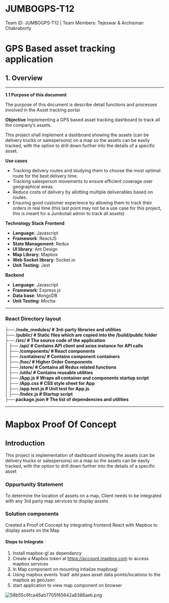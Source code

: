 # JUMBOGPS-T12
Team ID: JUMBOGPS-T12 | Team Members: Tejeswar &amp; Archisman Chakraborty


# GPS Based asset tracking application

## 1. Overview
* * *
**1.1 Purpose of  this document**

The purpose of this document is describe detail functions and processes involved in the Asset tracking portal

**Objective**
Implementing a GPS based asset tracking dashboard to track all the company’s assets.

This project shall implement a dashboard showing the assets (can be delivery trucks or salespersons) on a map so the assets can be easily tracked, with the option to drill down further into the details of a specific asset.

**Use cases**
- Tracking delivery routes and studying them to choose the most optimal route for the best delivery time.
- Tracking salesperson movements to ensure efficient coverage over geographical areas.
- Reduce costs of delivery by allotting multiple deliverables based on routes.
- Ensuring good customer experience by allowing them to track their orders in real time (this last point may not be a use case for this project, this is meant for a Jumbotail admin to track all assets)


**Technology Stack**
  **Frontend**
- **Language**: Javascript
- **Framework**: ReactJS
- **State Management**: Redux 
- **UI library**: Ant Design
- **Map Library**: Mapbox
- **Web Socket library**: Socket.io
- **Unit Testing**: Jest

**Backend**

- **Language**: Javascript
- **Framework**: Express.js
- **Data base**: MongoDB
- **Unit Testing**: Mocha



* * *
### React Directory layout

**├── /node_modules/ # 3rd-party libraries and utilities                                                                                                           
├── /public/ # Static files which are copied into the /build/public folder                                                                                         
├── /src/ # The source code of the application                                                                                                                     
│ ├── /api/ # Contains API client and axios instance for API calls                                                                                                 
│ ├── /components/ # React components                                                                                                                             
│ ├── /containers/ # Contains component containers                                                                                                                 
│ ├── /hoc/ # Higher Order Components                                                                                                                             
│ ├── /store/ # Contains all Redux related functions                                                                                                               
│ ├── /utils/ # Contains reusable utilities                                                                                                                       
│ ├── /App.js # Wraps all container and components startup script                                                                                                 
│ ├── /App.css # CSS style sheet for App                                                                                                                           
│ ├── /app.test.js # Unit test for App.js                                                                                                                         
│ ├── /Index.js # Startup script                                                                                                                                   
├── package.json # The list of dependencies and utilities**

* * *


# Mapbox Proof Of Concept

## Introduction

This project is implementation of dashboard showing the assets (can be delivery trucks or salespersons) on a map so the assets can be easily tracked, with the option to drill down further into the details of a specific asset	

### Oppurtunity Statement

To determine the location of assets on a map, Client needs to be integrated with any 3rd 	party map services to display assets


### Solution components

Created a Proof of Concept by integrating frontend React with Mapbox to display assets on the Map

#### Steps to Integrate 

1. Install mapbox-gl as dependancy
2. Create a Mapbox token at https://account.mapbox.com to access mapbox services
3. In Map component on mounting intialize mapboxgl
4. Using mapbox events ‘load’ add pass asset data points/locations to the mapbox as 	    geoJson
5. start application to view map component on browser

![58b55c6fca46ab7705f65642a8386aeb.png](:/908aaf871f23475b8f2e0a4009644aed)



